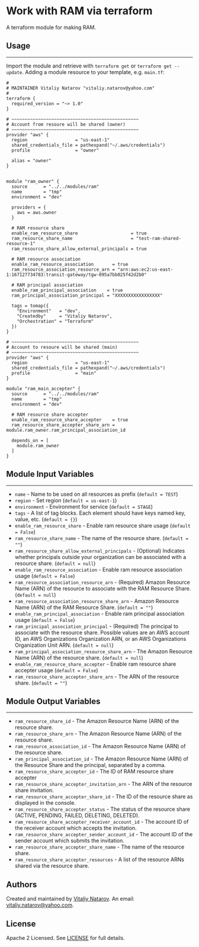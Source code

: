 # Work with RAM via terraform

A terraform module for making RAM.


## Usage
----------------------
Import the module and retrieve with ```terraform get``` or ```terraform get --update```. Adding a module resource to your template, e.g. `main.tf`:

```
#
# MAINTAINER Vitaliy Natarov "vitaliy.natarov@yahoo.com"
#
terraform {
  required_version = "~> 1.0"
}

# ~~~~~~~~~~~~~~~~~~~~~~~~~~~~~~~~~~~~~~~~~~~~~~~~
# Account from resoure will be shared (owner)
# ~~~~~~~~~~~~~~~~~~~~~~~~~~~~~~~~~~~~~~~~~~~~~~~~
provider "aws" {
  region                  = "us-east-1"
  shared_credentials_file = pathexpand("~/.aws/credentials")
  profile                 = "owner"

  alias = "owner"
}


module "ram_owner" {
  source      = "../../modules/ram"
  name        = "tmp"
  environment = "dev"

  providers = {
    aws = aws.owner
  }

  # RAM resource share
  enable_ram_resource_share                    = true
  ram_resource_share_name                      = "test-ram-shared-resource-1"
  ram_resource_share_allow_external_principals = true

  # RAM resource association
  enable_ram_resource_association       = true
  ram_resource_association_resource_arn = "arn:aws:ec2:us-east-1:167127734783:transit-gateway/tgw-095a7bb025f42d2b0"

  # RAM principal association
  enable_ram_principal_association    = true
  ram_principal_association_principal = "XXXXXXXXXXXXXXXXX"

  tags = tomap({
    "Environment"   = "dev",
    "Createdby"     = "Vitaliy Natarov",
    "Orchestration" = "Terraform"
  })
}

# ~~~~~~~~~~~~~~~~~~~~~~~~~~~~~~~~~~~~~~~~~~~~~~~~
# Account to resoure will be shared (main)
# ~~~~~~~~~~~~~~~~~~~~~~~~~~~~~~~~~~~~~~~~~~~~~~~~
provider "aws" {
  region                  = "us-east-1"
  shared_credentials_file = pathexpand("~/.aws/credentials")
  profile                 = "main"
}

module "ram_main_accepter" {
  source      = "../../modules/ram"
  name        = "tmp"
  environment = "dev"

  # RAM resource share accepter
  enable_ram_resource_share_accepter    = true
  ram_resource_share_accepter_share_arn = module.ram_owner.ram_principal_association_id

  depends_on = [
    module.ram_owner
  ]
}

```

## Module Input Variables
----------------------
- `name` - Name to be used on all resources as prefix (`default = TEST`)
- `region` - Set region (`default = us-east-1`)
- `environment` - Environment for service (`default = STAGE`)
- `tags` - A list of tag blocks. Each element should have keys named key, value, etc. (`default = {}`)
- `enable_ram_resource_share` - Enable ram resource share usage (`default = False`)
- `ram_resource_share_name` - The name of the resource share. (`default = ""`)
- `ram_resource_share_allow_external_principals` - (Optional) Indicates whether principals outside your organization can be associated with a resource share. (`default = null`)
- `enable_ram_resource_association` - Enable ram resource association usage (`default = False`)
- `ram_resource_association_resource_arn` - (Required) Amazon Resource Name (ARN) of the resource to associate with the RAM Resource Share. (`default = null`)
- `ram_resource_association_resource_share_arn` - Amazon Resource Name (ARN) of the RAM Resource Share. (`default = ""`)
- `enable_ram_principal_association` - Enable ram principal association usage (`default = False`)
- `ram_principal_association_principal` - (Required) The principal to associate with the resource share. Possible values are an AWS account ID, an AWS Organizations Organization ARN, or an AWS Organizations Organization Unit ARN. (`default = null`)
- `ram_principal_association_resource_share_arn` - The Amazon Resource Name (ARN) of the resource share. (`default = null`)
- `enable_ram_resource_share_accepter` - Enable ram resource share accepter usage (`default = False`)
- `ram_resource_share_accepter_share_arn` - The ARN of the resource share. (`default = ""`)

## Module Output Variables
----------------------
- `ram_resource_share_id` - The Amazon Resource Name (ARN) of the resource share.
- `ram_resource_share_arn` - The Amazon Resource Name (ARN) of the resource share.
- `ram_resource_association_id` - The Amazon Resource Name (ARN) of the resource share.
- `ram_principal_association_id` - The Amazon Resource Name (ARN) of the Resource Share and the principal, separated by a comma.
- `ram_resource_share_accepter_id` - The ID of RAM resource share accepter
- `ram_resource_share_accepter_invitation_arn` - The ARN of the resource share invitation.
- `ram_resource_share_accepter_share_id` - The ID of the resource share as displayed in the console.
- `ram_resource_share_accepter_status` - The status of the resource share (ACTIVE, PENDING, FAILED, DELETING, DELETED).
- `ram_resource_share_accepter_receiver_account_id` - The account ID of the receiver account which accepts the invitation.
- `ram_resource_share_accepter_sender_account_id` - The account ID of the sender account which submits the invitation.
- `ram_resource_share_accepter_share_name` - The name of the resource share.
- `ram_resource_share_accepter_resources` - A list of the resource ARNs shared via the resource share.


## Authors

Created and maintained by [Vitaliy Natarov](https://github.com/SebastianUA). An email: [vitaliy.natarov@yahoo.com](vitaliy.natarov@yahoo.com).

## License

Apache 2 Licensed. See [LICENSE](https://github.com/SebastianUA/terraform/blob/master/LICENSE) for full details.
